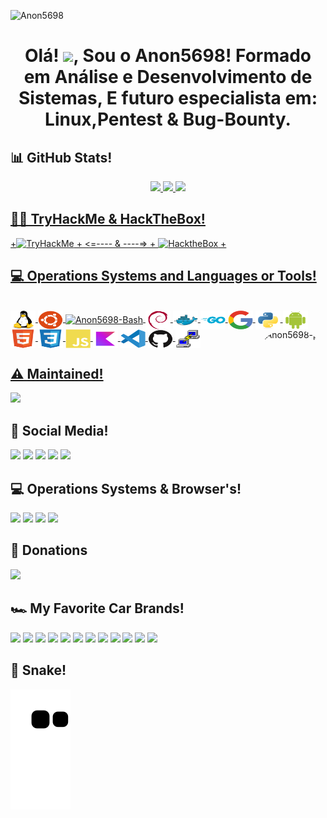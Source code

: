 <p align="left"><img src="https://komarev.com/ghpvc/?username=Anon5698" alt="Anon5698" /></p>

<h1 align = "center"> Olá! <img src="https://media.giphy.com/media/hvRJCLFzcasrR4ia7z/giphy.gif" width="25px">, Sou o Anon5698! Formado em Análise e Desenvolvimento de Sistemas, E futuro especialista em: Linux,Pentest & Bug-Bounty. <br></h1>

  <!--STATS-->
 ## 📊 GitHub Stats!
<div align="center">
  <a href="https://github.com/Anon5698">
  <img height="140em" src="https://github-readme-stats.vercel.app/api?username=Anon5698&show_icons=true&theme=chartreuse-dark&include_all_commits=true&count_private=true"/>
  <img height="140em" src="https://github-readme-stats.vercel.app/api/top-langs/?username=Anon5698&theme=chartreuse-dark"/>
  <img height="140em" src="https://github-readme-stats.vercel.app/api/top-langs/?username=Anon5698&layout=compact&langs_count=7&theme=chartreuse-dark"/>
</div>
  
  <!--TryHackMe & HackTheBox-->
  ## 🧑‍💻 TryHackMe & HackTheBox!
  +<img src="https://tryhackme-badges.s3.amazonaws.com/anon5698.png" alt="TryHackMe"> + <=---- & ----=> + <img src="https://www.hackthebox.com/badge/image/1035735" alt="HacktheBox"> +
  
  
  <!--Operations Systems and Languages or Tools-->
 ## 💻 Operations Systems and Languages or Tools!
<div style="display: inline_block"><br>
  <img align="center" alt="Anon5698-Linux" height="30" width="40" src="https://raw.githubusercontent.com/devicons/devicon/master/icons/linux/linux-original.svg">
  <img align="center" alt="Anon5698-Ubuntu" height="30" width="40" src="https://raw.githubusercontent.com/devicons/devicon/master/icons/ubuntu/ubuntu-plain.svg">
  <img align="center" alt="Anon5698-Bash" height="30" width="40" src="https://cdn.jsdelivr.net/gh/devicons/devicon/icons/bash/bash-plain.svg">
  <img align="center" alt="Anon5698-Debian" height="30" width="40" src="https://raw.githubusercontent.com/devicons/devicon/master/icons/debian/debian-original.svg">
  <img align="center" alt="Anon5698-Docker" height="30" width="40" src="https://raw.githubusercontent.com/devicons/devicon/master/icons/docker/docker-original.svg">
  <img align="center" alt="Anon5698-Go" height="30" width="40" src="https://raw.githubusercontent.com/devicons/devicon/master/icons/go/go-original-wordmark.svg">
  <img align="center" alt="Anon5698-Google_Hacking" height="30" width="40" src="https://raw.githubusercontent.com/devicons/devicon/master/icons/google/google-original.svg">
  <img align="center" alt="Anon5698-Python" height="30" width="40" src="https://raw.githubusercontent.com/devicons/devicon/master/icons/python/python-original.svg">
  <img align="center" alt="Anon5698-Android" height="30" width="40" src="https://raw.githubusercontent.com/devicons/devicon/master/icons/android/android-original.svg">
  <img align="center" alt="Anon5698-HTML" height="30" width="40" src="https://raw.githubusercontent.com/devicons/devicon/master/icons/html5/html5-original.svg">
  <img align="center" alt="Anon5698-CSS" height="30" width="40" src="https://raw.githubusercontent.com/devicons/devicon/master/icons/css3/css3-original.svg">
  <img align="center" alt="Anon5698-Js" height="30" width="40" src="https://raw.githubusercontent.com/devicons/devicon/master/icons/javascript/javascript-plain.svg">
  <img align="center" alt="Anon5698-Kotlin" height="30" width="40" src="https://raw.githubusercontent.com/devicons/devicon/master/icons/kotlin/kotlin-original.svg">
  <img align="center" alt="Anon5698-Putty" height="30" width="40" src="https://raw.githubusercontent.com/devicons/devicon/master/icons/vscode/vscode-original.svg">
  <img align="center" alt="Anon5698-Github" height="30" width="40" src="https://raw.githubusercontent.com/devicons/devicon/master/icons/github/github-original.svg">
  <img align="center" alt="Anon5698-Putty" height="30" width="40" src="https://raw.githubusercontent.com/devicons/devicon/master/icons/putty/putty-original.svg">
  
  
  <img align="right" alt="Anon5698-pic" height="150" style="border-radius:50px;" src="https://c.tenor.com/5ry-200hErMAAAAd/hacker-hacker-man.gif">
</div> 
  
  ##
 
<div> 
  
  <!--Maintained...-->
  ## ⚠️ Maintained!
   <!-- <a href = "Maintained_On"><img src="https://img.shields.io/badge/Maintained%3F-yes-green.svg" target="_blank"></a> -->
   <a href = "Maintained_Off"><img src="https://img.shields.io/badge/Maintained%3F-no-red.svg" target="_blank"></a>
  
  <!--Social Medias-->
  ## 🚀 Social Media!
   <a href = "https://api.whatsapp.com/send/?phone=%2B5511986897731&text&app_absent=0"><img src="https://img.shields.io/badge/WhatsApp-25D366?style=for-the-badge&logo=whatsapp&logoColor=white" target="_blank"></a>
   <a href = "(11)98689-7731"><img src="https://img.shields.io/badge/Telegram-2CA5E0?style=for-the-badge&logo=telegram&logoColor=white" target="_blank"></a>
  <a href = "pedrocaa98@hotmail.com"><img src="https://img.shields.io/badge/Gmail-D14836?style=for-the-badge&logo=gmail&logoColor=white" target="_blank"></a>
  <a href="https://www.linkedin.com/in/pedro-ca%C3%A3-330981129/" target="_blank"><img src="https://img.shields.io/badge/-LinkedIn-%230077B5?style=for-the-badge&logo=linkedin&logoColor=white" target="_blank"></a> 
  <a href="https://discord.com/channels/@me" target="_blank"><img src="https://img.shields.io/badge/Discord-7289DA?style=for-the-badge&logo=discord&logoColor=white" target="_blank"></a> 
  
  <!--💻 Operations Systems & Browser's!-->
  ## 💻 Operations Systems & Browser's!
  <a href = "Ubuntu Desktop 22.04LTS"><img src="https://img.shields.io/badge/Ubuntu-E95420?style=for-the-badge&logo=ubuntu&logoColor=white"></a>
  <a href = "Kali-Linux Desktop 21.01"><img src="https://img.shields.io/badge/-Kali_Linux-557C94?style=flat-square&logo=kali-linux&logoColor=white"></a>
  <a href = "Net-TOR "><img src="https://img.shields.io/badge/-Tor-7D4698?style=flat-square&logo=Tor-Browser&logoColor=white"></a>
  <a href = "Android 10"><img src="https://img.shields.io/badge/Android-3DDC84?style=for-the-badge&logo=android&logoColor=white"></a>
  
  <!--Donations-->
  ## 💸 Donations 
  <a href = "https://www.paypal.com/donate/?business=93SAQM7M8PA64&amount=5&no_recurring=0&item_name=No+matter+how+much+you+send+me+to+continue+my+professional+development.&currency_code=USD"><img src="https://img.shields.io/badge/PayPal-00457C?style=for-the-badge&logo=paypal&logoColor=white" target="_blank"></a>
  
  <!--My Favorite Car Brands-->
  ## 🏎 My Favorite Car Brands!
  <a href = "Lamborghini"><img src="https://aleen42.github.io/badges/src/lamborghini.svg" target="_blank"></a>
  <a href = "Bugatti"><img src="https://aleen42.github.io/badges/src/bugatti.svg" target="_blank"></a>
  <a href = "Porche"><img src="https://aleen42.github.io/badges/src/porsche.svg" target="_blank"></a>
  <a href = "Tesla"><img src="https://aleen42.github.io/badges/src/tesla.svg" target="_blank"></a>
  <a href = "Ferrari"><img src="https://aleen42.github.io/badges/src/ferrari.svg" target="_blank"></a>
  <a href = "Mitsubishi"><img src="https://aleen42.github.io/badges/src/mitsubishi.svg" target="_blank"></a>
  <a href = "Maserati"><img src="https://aleen42.github.io/badges/src/maserati.svg" target="_blank"></a>
  <a href = "Koenigsegg"><img src="https://aleen42.github.io/badges/src/koenigsegg.svg" target="_blank"></a>
  <a href = "BMW"><img src="https://aleen42.github.io/badges/src/bmw.svg" target="_blank"></a>
  <a href = "Land_Rover"><img src="https://aleen42.github.io/badges/src/land_rover.svg" target="_blank"></a>
  <a href = "Mercedes_Benz"><img src="https://aleen42.github.io/badges/src/mercedes_benz.svg" target="_blank"></a>
  <a href = "Audi"><img src="https://aleen42.github.io/badges/src/audi.svg" target="_blank"></a>
 
  ## 🐍 Snake!
  ![Snake animation](https://github.com/Anon5698/Anon5698/blob/output/github-contribution-grid-snake.svg)
 
</div>
